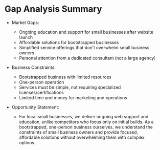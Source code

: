 # Gap Analysis Summary

- Market Gaps:
  - Ongoing education and support for small businesses after website launch
  - Affordable solutions for bootstrapped businesses
  - Simplified service offerings that don't overwhelm small business owners
  - Personal attention from a dedicated consultant (not a large agency)

- Business Constraints:
  - Bootstrapped business with limited resources
  - One-person operation
  - Services must be simple, not requiring specialized licenses/certifications
  - Limited time and money for marketing and operations

- Opportunity Statement:
  - For local small businesses, we deliver ongoing web support and education, unlike competitors who focus only on initial builds. As a bootstrapped, one-person business ourselves, we understand the constraints of small business owners and provide focused, affordable solutions without overwhelming them with complex options.
